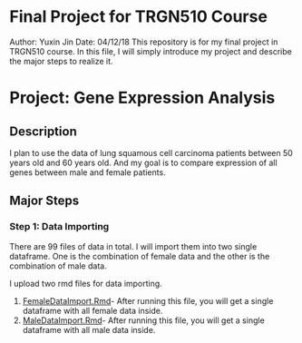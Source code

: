# Final Project for TRGN510 Course
Author: Yuxin Jin
Date: 04/12/18
This repository is for my final project in TRGN510 course. In this file, I will simply introduce my project and describe the major steps to realize it.

# Project: Gene Expression Analysis
## Description
I plan to use the data of lung squamous cell carcinoma patients between 50 years old and 60 years old. And my goal is to compare expression of all genes between male and female patients.

## Major Steps
### Step 1: Data Importing
There are 99 files of data in total. I will import them into two single dataframe. One is the combination of female data and the other is the combination of male data.

I upload two rmd files for data importing.
1. [FemaleDataImport.Rmd](https://github.com/YuxinJin/FinalProject/blob/master/FemaleDataImport.Rmd)- After running this file, you will get a single dataframe with all female data inside.
2. [MaleDataImport.Rmd](https://github.com/YuxinJin/FinalProject/blob/master/MaleDataImport.Rmd)- After running this file, you will get a single dataframe with all male data inside.

